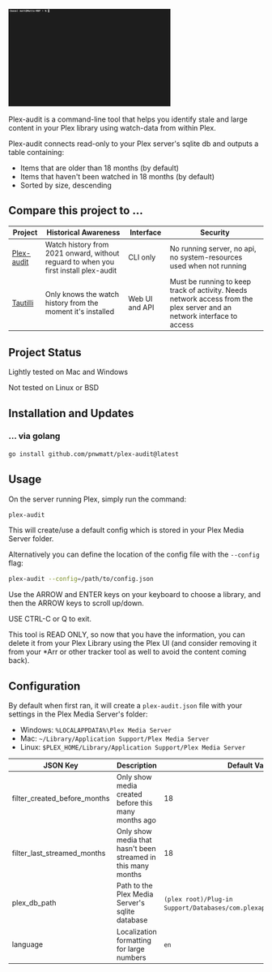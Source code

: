 ![banner](./demo.gif)

Plex-audit is a command-line tool that helps you identify stale and large content in your Plex library using watch-data from within Plex.

Plex-audit connects read-only to your Plex server's sqlite db and outputs a table containing:

- Items that are older than 18 months (by default)
- Items that haven't been watched in 18 months (by default)
- Sorted by size, descending

## Compare this project to ...

| Project    | Historical Awareness                                                                 | Interface      | Security                                                                                                                |
| ---------- | ------------------------------------------------------------------------------------ | -------------- | ----------------------------------------------------------------------------------------------------------------------- |
| [Plex-audit](https://github.com/pnwmatt/plex-audit) | Watch history from 2021 onward, without reguard to when you first install plex-audit | CLI only       | No running server, no api, no system-resources used when not running                                                    |
| [Tautilli](https://tautulli.com/)   | Only knows the watch history from the moment it's installed                          | Web UI and API | Must be running to keep track of activity. Needs network access from the plex server and an network interface to access |

## Project Status

Lightly tested on Mac and Windows

Not tested on Linux or BSD

## Installation and Updates

### ... via golang

```bash
go install github.com/pnwmatt/plex-audit@latest
```

## Usage

On the server running Plex, simply run the command:

```bash
plex-audit
```

This will create/use a default config which is stored in your Plex Media Server folder.

Alternatively you can define the location of the config file with the `--config` flag:

```bash
plex-audit --config=/path/to/config.json
```

Use the ARROW and ENTER keys on your keyboard to choose a library, and then the ARROW keys to scroll up/down.

USE CTRL-C or Q to exit.

This tool is READ ONLY, so now that you have the information, you can delete it from your Plex Library using the Plex UI (and consider removing it from your \*Arr or other tracker tool as well to avoid the content coming back).

## Configuration

By default when first ran, it will create a `plex-audit.json` file with your settings in the Plex Media Server's folder:

- Windows: `%LOCALAPPDATA%\Plex Media Server`
- Mac: `~/Library/Application Support/Plex Media Server`
- Linux: `$PLEX_HOME/Library/Application Support/Plex Media Server`

| JSON Key                     | Description                                                   | Default Value                                                          |
| ---------------------------- | ------------------------------------------------------------- | ---------------------------------------------------------------------- |
| filter_created_before_months | Only show media created before this many months ago           | 18                                                                     |
| filter_last_streamed_months  | Only show media that hasn't been streamed in this many months | 18                                                                     |
| plex_db_path                 | Path to the Plex Media Server's sqlite database               | `(plex root)/Plug-in Support/Databases/com.plexapp.plugins.library.db` |
| language                     | Localization formatting for large numbers                     | `en`                                                                   |
